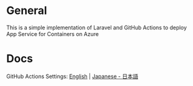 # General

This is a simple implementation of Laravel and GitHub Actions to deploy App Service for Containers on Azure

# Docs

GitHub Actions Settings: [English](docs/en/GitHub-Actions.md) | [Japanese - 日本語](docs/ja/GitHub-Actions.md)
